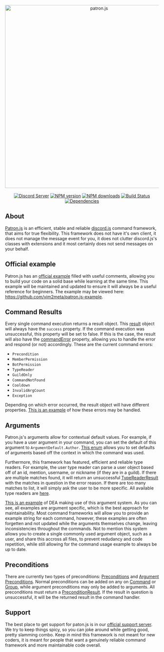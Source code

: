 <div align="center">
    <a href="https://github.com/vim2meta/patron.js/"><img src="https://i.imgur.com/6j61q1V.png" width="600" alt="patron.js" /></a>
    <br/>
    <br/>
    <a href="https://discord.gg/83UsdkR"><img src="https://discordapp.com/api/guilds/369214145964539924/embed.png" alt="Discord Server" /></a>
    <a href="https://www.npmjs.com/package/patron.js"><img src="https://img.shields.io/npm/v/patron.js.svg?maxAge=3600" alt="NPM version" /></a>
    <a href="https://www.npmjs.com/package/patron.js"><img src="https://img.shields.io/npm/dt/patron.js.svg?maxAge=3600" alt="NPM downloads" /></a>
    <a href="https://travis-ci.org/vim2meta/patron.js"><img src="https://travis-ci.org/vim2meta/patron.js.svg?branch=master" alt="Build Status" /></a>
    <a href="https://david-dm.org/vim2meta/patron.js"><img src="https://david-dm.org/vim2meta/patron.js.svg" alt="Dependencies" /></a>
</div>

## About
[Patron.js](https://vim2meta.github.io/patron.js/) is an efficient, stable and reliable [discord.js](https://github.com/hydrabolt/discord.js) command framework, that aims for true flexibility. This framework does not have it's own client, it does not manage the message event for you, it does not clutter discord.js's classes with extensions and it most certainly does not send messages on your behalf.

## Official example
Patron.js has an [official example](https://github.com/vim2meta/patron.js-example) filled with useful comments, allowing you to build your code on a solid base while learning at the same time. This example will be maintained and updated to ensure it will always be a useful reference for beginners. The example may be viewed here: https://github.com/vim2meta/patron.js-example.

## Command Results
Every single command execution returns a result object. This [result](https://vim2meta.github.io/patron.js/Result.html) object will always have the `success` property. If the command execution was unsuccessful, this property will be set to false. If this is the case, the result will also have the [commandError](https://vim2meta.github.io/patron.js/global.html#CommandError) property, allowing you to handle the error and respond (or not) accordingly. These are the current command errors:
- `Precondition`
- `MemberPermission`
- `BotPermission`
- `TypeReader`
- `GuildOnly`
- `CommandNotFound`
- `Cooldown`
- `InvalidArgCount`
- `Exception`

Depending on which error occurred, the result object will have different properties. [This is an example](https://github.com/VapidSlay/selfbot/blob/master/src/services/CommandService.js) of how these errors may be handled.

## Arguments
Patron.js's arguments allow for contextual default values. For example, if you have a user argument in your command, you can set the default of this argument to `ArgumentDefault.Author`. [This enum](https://vim2meta.github.io/patron.js/global.html#ArgumentDefault) allows you to set defaults of arguments based off the context in which the command was used. 

Furthermore, this framework has featured, efficient and reliable type readers. For example, the user type reader can parse a user object based off of an id, mention, username, or nickname (if they are in a guild). If there are multiple matches found, it will return an unsuccessful [TypeReaderResult](https://vim2meta.github.io/patron.js/TypeReaderResult.html) with the matches in question in the error reason. If there are too many matches to list, it will simply ask the user to be more specific. All available type readers are [here](https://github.com/vim2meta/patron.js/tree/master/src/readers).

[This is an example](https://github.com/realblazeit/dea/blob/master/src/commands/moderation/Kick.js) of DEA making use of this argument system. As you can see, all examples are argument specific, which is the best approach for maintainability. Most command frameworks will allow you to provide an example string for each command, however, these examples are often forgetten and not updated while the arguments themselves change, leaving inconsistencies throughout the commands. Not to mention this system allows you to create a single commonly used argument object, such as a user, and share this accross all files, to prevent redudancy and code repetition, while still allowing for the command usage example to always be up to date.

## Preconditions
There are currently two types of preconditions: [Preconditions](https://vim2meta.github.io/patron.js/Precondition.html) and [Argument Preconditions](https://vim2meta.github.io/patron.js/ArgumentPrecondition.html). Normal preconditions can be added on any on [Command](https://vim2meta.github.io/patron.js/Command.html) or [Group](https://vim2meta.github.io/patron.js/Group.html), while argument preconditions may only be added to arguments. All preconditions must return a [PreconditionResult](https://vim2meta.github.io/patron.js/PreconditionResult.html). If the result in question is unsuccessful, it will be the returned result in the command handler.

## Support
The best place to get support for paton.js is in our [official support server](https://discord.gg/83UsdkR). We try to keep things spicy, so you can joke around while getting good, pretty slamming combo. Keep in mind this framework is not meant for new coders, it is meant for people that want a genuinely reliable command framework and more maintainable code overall.
